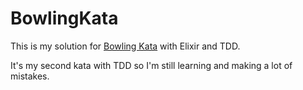 # BowlingKata

This is my solution for [Bowling Kata](http://codingdojo.org/kata/Bowling/) with Elixir and TDD.

It's my second kata with TDD so I'm still learning and making a lot of mistakes. 
